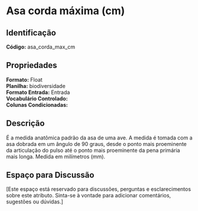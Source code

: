# Asa corda máxima (cm)

## Identificação
**Código:** asa_corda_max_cm

## Propriedades
**Formato:** Float  
**Planilha:** biodiversidade  
**Formato Entrada:** Entrada  
**Vocabulário Controlado:**   
**Colunas Condicionadas:**   

## Descrição
É a medida anatômica padrão da asa de uma ave. A medida é tomada com a asa dobrada em um ângulo de 90 graus, desde o ponto mais proeminente da articulação do pulso até o ponto mais proeminente da pena primária mais longa. Medida em milímetros (mm).

## Espaço para Discussão
[Este espaço está reservado para discussões, perguntas e esclarecimentos sobre este atributo. Sinta-se à vontade para adicionar comentários, sugestões ou dúvidas.]
